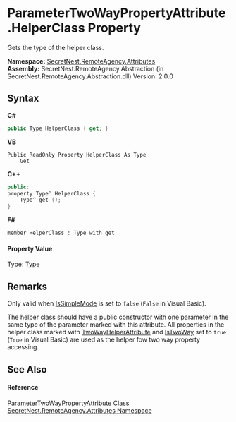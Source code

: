 # ParameterTwoWayPropertyAttribute.HelperClass Property 
 

Gets the type of the helper class.

**Namespace:**&nbsp;<a href="N_SecretNest_RemoteAgency_Attributes">SecretNest.RemoteAgency.Attributes</a><br />**Assembly:**&nbsp;SecretNest.RemoteAgency.Abstraction (in SecretNest.RemoteAgency.Abstraction.dll) Version: 2.0.0

## Syntax

**C#**<br />
``` C#
public Type HelperClass { get; }
```

**VB**<br />
``` VB
Public ReadOnly Property HelperClass As Type
	Get
```

**C++**<br />
``` C++
public:
property Type^ HelperClass {
	Type^ get ();
}
```

**F#**<br />
``` F#
member HelperClass : Type with get

```


#### Property Value
Type: <a href="https://docs.microsoft.com/dotnet/api/system.type" target="_blank">Type</a>

## Remarks

Only valid when <a href="P_SecretNest_RemoteAgency_Attributes_ParameterTwoWayPropertyAttribute_IsSimpleMode">IsSimpleMode</a> is set to `false` (`False` in Visual Basic).

The helper class should have a public constructor with one parameter in the same type of the parameter marked with this attribute. All properties in the helper class marked with <a href="T_SecretNest_RemoteAgency_Attributes_TwoWayHelperAttribute">TwoWayHelperAttribute</a> and <a href="P_SecretNest_RemoteAgency_Attributes_TwoWayHelperAttribute_IsTwoWay">IsTwoWay</a> set to `true` (`True` in Visual Basic) are used as the helper fow two way property accessing.


## See Also


#### Reference
<a href="T_SecretNest_RemoteAgency_Attributes_ParameterTwoWayPropertyAttribute">ParameterTwoWayPropertyAttribute Class</a><br /><a href="N_SecretNest_RemoteAgency_Attributes">SecretNest.RemoteAgency.Attributes Namespace</a><br />